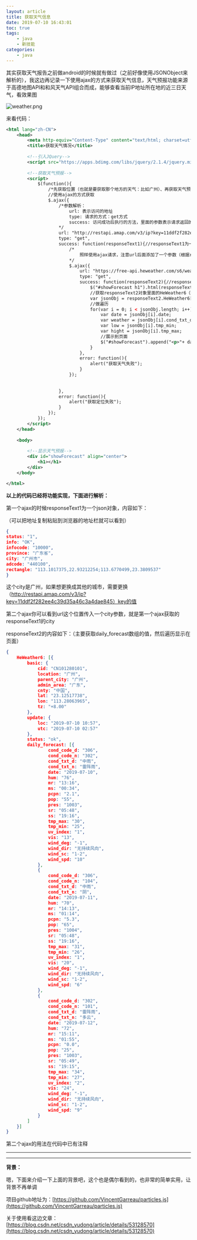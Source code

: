 ```yaml
---
layout: article
title: 获取天气信息
date: 2019-07-10 16:43:01
toc: true
tags:
	- java
	- 新技能
categories: 
	- java
---
```


​	其实获取天气报告之前做android的时候就有做过（之前好像使用JSONObject来解析的），我这边再记录一下使用ajax的方式来获取天气信息，天气预报功能来源于高德地图API和和风天气API组合而成，能够查看当前IP地址所在地的近三日天气，看效果图

![weather.png](https://i.loli.net/2019/07/29/5d3e5c70ea6ba80705.png)



来看代码：<!--more-->

```xml 
<html lang="zh-CN">
	<head>
		<meta http-equiv="Content-Type" content="text/html; charset=utf-8" />
		<title>获取天气情况</title>
		
		<!--引入JQuery-->
		<script src="https://apps.bdimg.com/libs/jquery/2.1.4/jquery.min.js"></script>
		
		<!--获取天气预报-->
		<script>
			$(function(){
				/*先获取位置（也就是要获取那个地方的天气：比如广州）、再获取天气预报的信息*/
				//使用ajax的方式获取
				$.ajax({
					/*参数解析：
						url: 表示访问的地址
						type: 请求的方式：get方式
						success: 访问成功后执行的方法，里面的参数表示请求返回的对象
					*/
					url: "http://restapi.amap.com/v3/ip?key=11ddf2f282ee4c39d35a46c3a4dae845",
					type: "get",
					success: function(responseText1){//responseText1为一个json对象
						/*
							照样使用ajax请求，注意url后面添加了一个参数（根据responseText1获取城市并传递过去）
						*/
						$.ajax({
							url: "https://free-api.heweather.com/s6/weather/forecast?key=d66df9e9bec5484da78f88a5bb58d092&location="+responseText1.city,
							type: "get",
							success: function(responseText2){//responseText2照样也是一个json对象
								$("#showForecast h1").html(responseText1.city+"近三天天气");
								//获取responseText2对象里面的HeWeather6（数组），获取第一个对象里面的daily_forecast（数组）
								var jsonObj = responseText2.HeWeather6[0].daily_forecast;
								//做遍历
								for(var i = 0; i < jsonObj.length; i++){
									var date = jsonObj[i].date;
									var weather = jsonObj[i].cond_txt_d;
									var low = jsonObj[i].tmp_min;
									var hight = jsonObj[i].tmp_max;
									//展示到页面
									$("#showForecast").append("<p>"+ date + ":" + weather + "，温度: " + low+ " ~ " + hight + "℃</p>");
								}
							},
							error: function(){
								alert("获取天气失败");
							}
						});
						
						
					},
					error: function(){
						alert("获取定位失败");
					}
				});
			});
		</script>
	</head>
	
	<body>
		
		<!--显示天气预报-->
		<div id="showForecast" align="center">
			<h1></h1>
		</div>
	</body>

</html>
```

**以上的代码已经将功能实现，下面进行解析：**

第一个ajax的时候responseText1为一个json对象，内容如下：

（可以把地址复制粘贴到浏览器的地址栏就可以看到）

```json
{
status: "1",
info: "OK",
infocode: "10000",
province: "广东省",
city: "广州市",
adcode: "440100",
rectangle: "113.1017375,22.93212254;113.6770499,23.3809537"
}
```

这个city是广州，如果想更换成其他的城市，需要更换（http://restapi.amap.com/v3/ip?key=11ddf2f282ee4c39d35a46c3a4dae845）key的值

第二个ajax你可以看到url这个位置传入一个city参数，就是第一个ajax获取的responseText1的city

responseText2的内容如下：（主要获取daily_forecast数组的值，然后遍历显示在页面）

```json
{
	HeWeather6: [{
		basic: {
			cid: "CN101280101",
			location: "广州",
			parent_city: "广州",
			admin_area: "广东",
			cnty: "中国",
			lat: "23.12517738",
			lon: "113.28063965",
			tz: "+8.00"
		},
		update: {
			loc: "2019-07-10 10:57",
			utc: "2019-07-10 02:57"
		},
		status: "ok",
		daily_forecast: [{
				cond_code_d: "306",
				cond_code_n: "302",
				cond_txt_d: "中雨",
				cond_txt_n: "雷阵雨",
				date: "2019-07-10",
				hum: "76",
				mr: "13:16",
				ms: "00:34",
				pcpn: "2.1",
				pop: "55",
				pres: "1003",
				sr: "05:48",
				ss: "19:16",
				tmp_max: "30",
				tmp_min: "25",
				uv_index: "1",
				vis: "13",
				wind_deg: "-1",
				wind_dir: "无持续风向",
				wind_sc: "1-2",
				wind_spd: "10"
			},
			{
				cond_code_d: "306",
				cond_code_n: "104",
				cond_txt_d: "中雨",
				cond_txt_n: "阴",
				date: "2019-07-11",
				hum: "70",
				mr: "14:13",
				ms: "01:14",
				pcpn: "5.3",
				pop: "65",
				pres: "1004",
				sr: "05:48",
				ss: "19:16",
				tmp_max: "31",
				tmp_min: "26",
				uv_index: "1",
				vis: "20",
				wind_deg: "-1",
				wind_dir: "无持续风向",
				wind_sc: "1-2",
				wind_spd: "6"
			},
			{
				cond_code_d: "302",
				cond_code_n: "101",
				cond_txt_d: "雷阵雨",
				cond_txt_n: "多云",
				date: "2019-07-12",
				hum: "72",
				mr: "15:11",
				ms: "01:55",
				pcpn: "0.0",
				pop: "25",
				pres: "1003",
				sr: "05:49",
				ss: "19:15",
				tmp_max: "34",
				tmp_min: "27",
				uv_index: "2",
				vis: "24",
				wind_deg: "-1",
				wind_dir: "无持续风向",
				wind_sc: "1-2",
				wind_spd: "9"
			}
		]
	}]
}
```

第二个ajax的用法在代码中已有注释



--------------------------

--------------------------------------------

**背景：**

嗯，下面来介绍一下上面的背景吧，这个也是偶尔看到的，也非常的简单实用，让背景不再单调

项目github地址为：[https://github.com/VincentGarreau/particles.js](https://github.com/VincentGarreau/particles.js)

关于使用看这边文章：[https://blog.csdn.net/csdn_yudong/article/details/53128570](https://blog.csdn.net/csdn_yudong/article/details/53128570)

